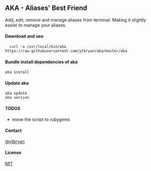 ## AKA - Aliases' Best Friend
Add, edit, remove and manage aliases from terminal. Making it slightly easier to manage your aliases.

#### Download and use
```
  curl -o /usr/local/bin/aka https://raw.githubusercontent.com/ytbryan/aka/master/aka
```

#### Bundle install dependencies of aka
```
aka install
```

#### Update aka
```
aka update
aka version
```

#### TODOS
- move the script to rubygems

#### Contact
[@ytbryan](http://twitter.com/ytbryan)

#### License
[MIT ](http://www.opensource.org/licenses/MIT)
